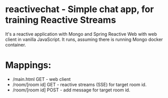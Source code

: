 # reactivechat - Simple chat app, for training Reactive Streams
It's a reactive application with Mongo and Spring Reactive Web with web client in vanilla JavaScript.
It runs, assuming there is running Mongo docker container.
# Mappings:
- /main.html GET - web client
- /room/[room id] GET - reactive streams (SSE) for target room id.
- /room/[room id] POST - add message for target room id.

